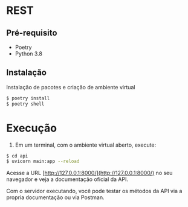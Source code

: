 # REST

## Pré-requisito

* Poetry
* Python 3.8

## Instalação

Instalação de pacotes e criação de ambiente virtual

```bash
$ poetry install
$ poetry shell
```

# Execução

1. Em um terminal, com o ambiente virtual aberto, execute:

```bash
$ cd api
$ uvicorn main:app --reload
```

Acesse a URL [http://127.0.0.1:8000/](http://127.0.0.1:8000/) no seu navegador e veja a documentação oficial da API.

Com o servidor executando, você pode testar os métodos da API via a propria documentação ou via Postman.
